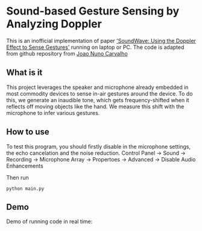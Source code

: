 # Sound-based Gesture Sensing by Analyzing Doppler
This is an inofficial implementation of paper ['SoundWave: Using the Doppler Effect to Sense Gestures'](https://www.microsoft.com/en-us/research/wp-content/uploads/2016/11/GuptaSoundWaveCHI2012.pdf) running on laptop or PC. The code is adapted from github repository from [Joao Nuno Carvalho](https://github.com/joaocarvalhoopen/computer_Doppler_RADAR)

## What is it
This project leverages the speaker and microphone already embedded in most commodity devices to sense in-air gestures around the device. To do this, we generate an inaudible tone, which gets frequency-shifted when it reflects off moving objects like the hand. We measure this shift with the microphone to infer various gestures.

## How to use

To test this program, you should firstly disable in the microphone settings, the echo cancelation and the noise reduction. Control Panel -> Sound -> Recording -> Microphone Array -> Propertoes -> Advanced -> Disable Audio Enhancements

Then run
```
python main.py
```

## Demo
Demo of running code in real time:
